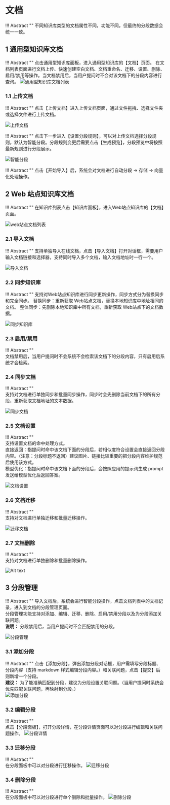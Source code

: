 # 文档
!!! Abstract ""
    不同知识库类型的文档属性不同，功能不同，但最终的分段数据会统一一致。

## 1 通用型知识库文档

!!! Abstract ""
    点击通用型知识库面板，进入通用型知识库的【文档】页面。
    在文档列表页面进行文档上传、快速创建空白文档、文档重命名、迁移、设置、删除、启用/禁用等操作。当文档禁用后，当用户提问时不会对该文档下的分段内容进行查询。 
![通用型知识库文档列表](../../img/dataset/doc_list.png)

### 1.1 上传文档 
!!! Abstract ""
    点击【上传文档】进入上传文档页面，通过文件拖拽、选择文件夹或选择文件进行上传文档。

![上传文档](../../img/dataset/upload-doc.png)

!!! Abstract ""
    点击下一步进入【设置分段规则】，可以对上传文档选择分段规则，默认为智能分段。分段规则变更后需要点击【生成预览】，分段预览中将按照最新规则进行分段展示。

![智能分段](<../../img/dataset/automatic paragraphing.png>)

!!! Abstract ""
    点击【开始导入】后，系统会对文档进行自动分段 -> 存储 -> 向量化处理操作。

## 2 Web 站点知识库文档
!!! Abstract "" 
    在知识库列表点击【知识库面板】，进入Web站点知识库的【文档】页面。

![web站点文档列表](../../img/dataset/web_doc.png)

### 2.1 导入文档    
!!! Abstract ""
    支持单独导入在线文档，点击【导入文档】打开对话框，需要用户输入文档链接和选择器，支持同时导入多个文档，输入文档地址时一行一个。

![导入文档](../../img/dataset/upload-web-doc.png)

### 2.2 同步知识库
!!! Abstract ""
    支持对Web站点知识库进行同步更新操作，同步方式分为替换同步和完全同步。
    替换同步：重新获取 Web站点文档，替换本地知识库中地址相同的文档。
    整体同步：先删除本地知识库中所有文档，重新获取 Web站点下的文档数据。

![同步知识库](../../img/dataset/sysn_dataset.png)

### 2.3 启用/禁用
!!! Abstract ""    
    文档禁用后，当用户提问时不会系统不会检索该文档下的分段内容，只有启用后系统才会检索。   
### 2.4 同步文档 
!!! Abstract ""     
    支持对文档进行单独同步和批量同步操作，同步时会先删除当前文档下的所有分段，重新获取文档地址的文本数据。   

![同步文档](../../img/dataset/sysn_doc.png)  

### 2.5 文档设置
!!! Abstract ""      
    支持设置文档的命中处理方式。     
    直接返回：指提问时命中该文档下面的分段后，若相似度符合设置会直接返回分段内容。（注意：分段标题不返回）建议图片、链接比较重要的把分段内容维护规范后使用该方式。     
    模型优化：指提问时命中该文档下面的分段后，会按照应用的提示词生成 prompt 发送给模型优化后返回答案。   

![文档设置](../../img/dataset/doc-set.png)

### 2.6 文档迁移 
!!! Abstract ""  
    支持对文档进行单独迁移和批量迁移操作。

![迁移文档](../../img/dataset/doc-move.png)

### 2.7 文档删除 
!!! Abstract ""  
    支持对文档进行单独删除和批量删除操作。

![Alt text](../../img/dataset/doc-del.png)

## 3 分段管理
!!! Abstract ""
    导入文档后，系统会进行智能分段操作，点击文档列表中的文档记录，进入到文档的分段管理页面。       
    分段管理功能支持对添加、编辑、迁移、删除、启用/禁用分段以及为分段添加关联问题。      
    **说明：** 分段禁用后，当用户提问时不会匹配禁用的分段。 

![分段管理](<../../img/dataset/Segmentation management.png>)

### 3.1 添加分段 
!!! Abstract "" 
    点击【添加分段】，弹出添加分段对话框，用户需填写分段标题、分段内容（支持 markdown 样式编辑分段内容。）和关联问题，点击【提交】后则新增一个分段。           
    **建议：** 为了能准确匹配到分段，建议为分段设置关联问题。（当用户提问时系统会优先匹配关联问题，再映射到分段。）      
![添加分段](../../img/dataset/add-Segmentation.png)
### 3.2 编辑分段
!!! Abstract ""    
    点击【分段面板】，打开分段详情，在分段详情页面可以对分段进行编辑和关联问题操作。
![分段详情](../../img/dataset/Edit-Segmentation.png)
### 3.3 迁移分段
!!! Abstract ""  
    在分段面板中可以对分段进行迁移操作。
![迁移分段](../../img/dataset/move-Segmentation.png)
### 3.4 删除分段
!!! Abstract ""  
    在分段面板中可以对分段进行单个删除和批量操作。
![删除分段](../../img/dataset/Del-Segmentation.png)
